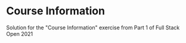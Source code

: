 # Course Information

Solution for the "Course Information" exercise from Part 1 of Full Stack Open 2021
